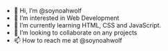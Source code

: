 - 👋 Hi, I’m @soynoahwolf
- 👀 I’m interested in Web Development
- 🌱 I’m currently learning HTML, CSS and JavaScript.
- 💞️ I’m looking to collaborate on any projects
- 📫 How to reach me at @soynoahwolf

<!---
soynoahwolf/soynoahwolf is a ✨ special ✨ repository because its `README.md` (this file) appears on your GitHub profile.
You can click the Preview link to take a look at your changes.
--->
